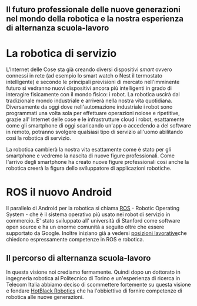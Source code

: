 ## Il futuro professionale delle nuove generazioni nel mondo della robotica e la nostra esperienza di alternanza scuola-lavoro ##

# La robotica di servizio #
 
L'Internet delle Cose sta già creando diversi dispositivi *smart* ovvero connessi in rete (ad esempio lo smart watch o Nest il termostato intelligente) e secondo le principali previsioni di mercato nell'imminente futuro si vedranno nuovi dispositivi ancora più intelligenti in grado di interagire fisicamente con il mondo fisico: i robot.
La robotica uscirà dal tradizionale mondo industriale e arriverà nella nostra vita quotidiana. Diversamente da oggi dove nell'automazione industriale i robot sono programmati una volta sola per effettuare operazioni noiose e ripetitive, grazie all' Internet delle cose e le infrastrutture cloud i robot, esattamente come gli smartphone di oggi scaricando un'app o accedendo a del software in remoto, potranno svolgere qualsiasi tipo di servizio all'uomo abilitando così la robotica di servizio.   

La robotica cambierà la nostra vita esattamente come è stato per gli smartphone e vedremo la nascita di nuove figure professionali.
Come l'arrivo degli smartphone ha creato nuove figure professionali così anche la robotica creerà la figura dello sviluppatore di applicazioni robotiche.

# ROS il nuovo Android #

Il parallelo di Android per la robotica si chiama [ROS](http://wiki.ros.org/it) - Robotic Operating System - che è il sistema operativo più usato nei robot di servizio in commercio. E' stato sviluppato all' università di Stanford come software open source e ha un enorme comunità a seguito oltre che essere supportato da Google. Inoltre iniziano già a vedersi [posizioni lavorative](http://www.ros.org/news/jobs/)che chiedono espressamente competenze in ROS e robotica.

## Il percorso di alternanza scuola-lavoro ##

In questa visione noi crediamo fermamente. Quindi dopo un dottorato in ingegneria robotica al Politecnico di Torino e un'esperienza di ricerca in Telecom Italia abbiamo deciso di scommettere fortemente su questa visione e fondare [HotBlack Robotics](www.hotblackrobotics.com) che ha l'obbiettivo di fornire competenze di robotica alle nuove generazioni.  




